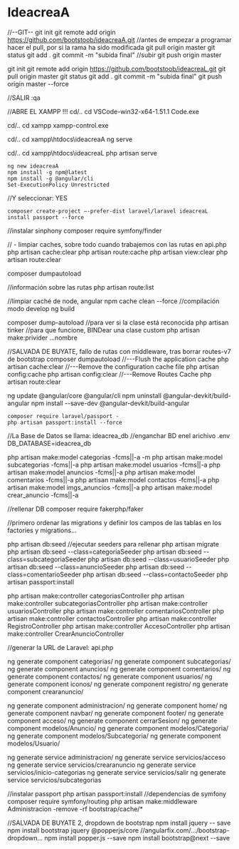 # IdeacreaA

//--GIT--
git init
git remote add origin https://github.com/bootstoob/ideacreaA.git
//antes de empezar a programar hacer el pull, por si la rama ha sido modificada
git pull origin master
git status 
git add .
git commit -m "subida final"
//subir
git push origin master

git init
git remote add origin https://github.com/bootstoob/ideacreaL.git
git pull origin master
git status 
git add .
git commit -m "subida final"
git push origin master --force

//SALIR
:qa


//ABRE EL XAMPP !!!
cd/..
cd VSCode-win32-x64-1.51.1
Code.exe

cd/..
cd xampp
xampp-control.exe

cd/..
cd xampp\htdocs\ideacreaA
ng serve

cd/..
cd xampp\htdocs\ideacreaL
php artisan serve


	ng new ideacreaA 
	npm install -g npm@latest
	npm install -g @angular/cli
	Set-ExecutionPolicy Unrestricted
//Y seleccionar: YES

	composer create-project –-prefer-dist laravel/laravel ideacreaL
	install passport --force
//instalar sinphony
	composer require symfony/finder


//	- limpiar caches, sobre todo cuando trabajemos con las rutas en api.php
php artisan cache:clear
php artisan route:cache
php artisan view:clear
php artisan route:clear

composer dumpautoload

//información sobre las rutas
php artisan route:list

//limpiar caché de node, angular
npm cache clean --force
//compilación modo develop
ng build

composer dump-autoload
//para ver si la clase está reconocida
php artisan tinker
//para que funcione, BINDear una clase custom
php artisan make:privider ...nombre

//SALVADA DE BUYATE, fallo de rutas con middleware, tras borrar routes-v7 de bootstrap
composer dumpautoload
//---Flush the application cache
php artisan cache:clear
//---Remove the configuration cache file
php artisan config:cache
php artisan config:clear
//---Remove Routes Cache
php artisan route:clear


ng update @angular/core @angular/cli
npm uninstall @angular-devkit/build-angular
npm install --save-dev @angular-devkit/build-angular

	composer require laravel/passport -
	php artisan passport:install --force
	
//La Base de Datos se llama:
ideacrea_db
//enganchar BD enel arichivo .env
DB_DATABASE=ideacrea_db

php artisan make:model categorias -fcms||-a -m
php artisan make:model subcategorias -fcms||-a
php artisan make:model usuarios -fcms||-a
php artisan make:model anuncios -fcms||-a
php artisan make:model comentarios -fcms||-a
php artisan make:model contactos -fcms||-a
php artisan make:model imgs_anuncios -fcms||-a
php artisan make:model crear_anuncio -fcms||-a
	
	
//rellenar DB
composer require fakerphp/faker

//primero ordenar las migrations y definir los campos de las tablas en los factories y migrations...

php artisan db:seed
//ejecutar seeders para rellenar
	php artisan migrate 
php artisan db:seed --class=categoriaSeeder
php artisan db:seed --class=subcategoriaSeeder
php artisan db:seed --class=usuarioSeeder
php artisan db:seed --class=anuncioSeeder
php artisan db:seed --class=comentarioSeeder
php artisan db:seed --class=contactoSeeder
	php artisan passport:install



php artisan make:controller categoriasController
php artisan make:controller subcategoriasController
php artisan make:controller usuariosController
php artisan make:controller comentariosController
php artisan make:controller contactosController
php artisan make:controller RegistroController
php artisan make:controller AccesoController
	php artisan make:controller CrearAnuncioController


//generar la URL de Laravel: api.php

ng generate component categorias/
ng generate component subcategorias/
ng generate component anuncios/
ng generate component comentarios/
ng generate component contactos/
ng generate component usuarios/
ng generate component iconos/
ng generate component registro/
ng generate component crearanuncio/

ng generate component administracion/
ng generate component home/
ng generate component navbar/
ng generate component footer/
ng generate component acceso/
ng generate component cerrarSesion/
ng generate component modelos/Anuncio/
ng generate component modelos/Categoria/
ng generate component modelos/Subcategoria/
	ng generate component modelos/Usuario/

ng generate service administracion/
ng generate service servicios/acceso
ng generate service servicios/crearanuncio
ng generate service servicios/inicio-categorias
ng generate service servicios/salir
ng generate service servicios/subcategorias

//instalar passport
php artisan passport:install
//dependencias de symfony
composer require symfony/routing
php artisan make:middleware Administracion
	-remove -rf bootstrap/cache/*
	
//SALVADA DE BUYATE 2, dropdown de bootstrap
npm install jquery -- save
npm install bootstrap jquery @popperjs/core
//angularfix.com/.../bootstrap-dropdown...
npm install popper.js --save
npm install bootstrap@next --save
